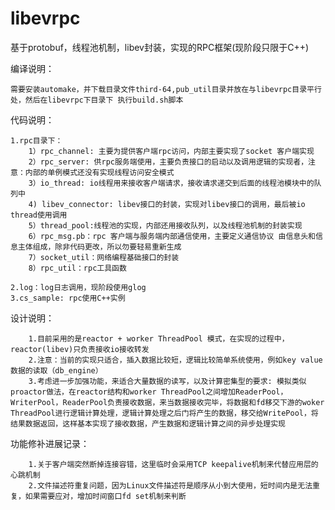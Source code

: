# libevrpc
基于protobuf，线程池机制，libev封装，实现的RPC框架(现阶段只限于C++)


编译说明：

    需要安装automake，并下载目录文件third-64,pub_util目录并放在与libevrpc目录平行处，然后在libevrpc下目录下 执行build.sh脚本


代码说明：

    1.rpc目录下：
        1）rpc_channel: 主要为提供客户端rpc访问，内部主要实现了socket 客户端实现
        2）rpc_server: 供rpc服务端使用，主要负责接口的启动以及调用逻辑的实现者，注意：内部的单例模式还没有实现线程访问安全模式
        3）io_thread: io线程用来接收客户端请求，接收请求递交到后面的线程池模块中的队列中
        4) libev_connector: libev接口的封装，实现对libev接口的调用，最后被io thread使用调用 
        5）thread_pool:线程池的实现，内部还用接收队列，以及线程池机制的封装实现
        6）rpc_msg.pb：rpc 客户端与服务端内部通信使用，主要定义通信协议 由信息头和信息主体组成，除非代码更改，所以勿要轻易重新生成
        7）socket_util：网络编程基础接口的封装
        8）rpc_util：rpc工具函数
        
    2.log：log日志调用，现阶段使用glog
    3.cs_sample: rpc使用C++实例


设计说明：

        1.目前采用的是reactor + worker ThreadPool 模式，在实现的过程中，reactor(libev)只负责接收io接收转发
        2.注意：当前的实现只适合，插入数据比较短，逻辑比较简单系统使用，例如key value数据的读取（db_engine）
        3.考虑进一步加强功能，来适合大量数据的读写，以及计算密集型的要求: 模拟类似proactor做法，在reactor结构和worker ThreadPool之间增加ReaderPool，WriterPool，ReaderPool负责接收数据，来当数据接收完毕，将数据和fd移交下游的woker ThreadPool进行逻辑计算处理，逻辑计算处理之后门将产生的数据，移交给WritePool，将结果数据返回，这样基本实现了接收数据，产生数据和逻辑计算之间的异步处理实现
        
        

功能修补进展记录：

        1.关于客户端突然断掉连接容错，这里临时会采用TCP keepalive机制来代替应用层的心跳机制
        2.文件描述符重复问题，因为Linux文件描述符是顺序从小到大使用，短时间内是无法重复，如果需要应对，增加时间窗口fd set机制来判断

